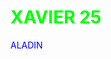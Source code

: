 <head>
<style>
body {
	color: red;
}
h1 {
	color: #00FF00;
}
p {
	color: rgb(0,0,255)
}
</style>
</head>
<body>

<h1>XAVIER 25</h1>

<p>ALADIN</p>
